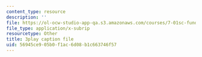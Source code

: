 ```yaml
---
content_type: resource
description: ''
file: https://ol-ocw-studio-app-qa.s3.amazonaws.com/courses/7-01sc-fundamentals-of-biology-fall-2011/56945ce905b0f1ac6d08b1c663746f57_CT9lYy6qSfg.srt
file_type: application/x-subrip
resourcetype: Other
title: 3play caption file
uid: 56945ce9-05b0-f1ac-6d08-b1c663746f57
---
```


